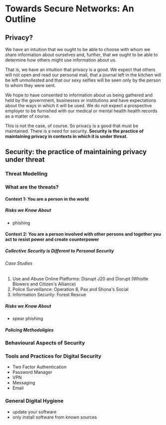 # Towards Secure Networks: An Outline

## Privacy?

We have an intuition that we ought to be able to choose with whom we share
information about ourselves and, further, that we ought to be able to determine
how others might use information about us.

That is, we have an intuition that privacy is a good. We expect that others will not open and read our personal mail, that a journal left in the kitchen will be left unmollested and that our sexy selfies will be seen only by the person to whom they were sent.

We hope to have consented to information about us being gathered and held by the
government, businesses or institutions and have expectations about the ways in
which it will be used. We do not expect a prospective employer to be furnished
with our medical or mental health health records as a matter of course.

This is not the case, of course. So privacy is a good that must be maintained. There is a need for security. **Security is the practice of maintaining privacy in contexts in which it is under threat.**

## Security: the practice of maintaining privacy under threat

### Threat Modelling

### What are the threats?

#### Context 1: You are a person in the world

##### Risks we Know About

- phishing

#### Context 2: You are a person involved with other persons and together you act to resist power and create counterpower

##### Collective Security is Different to Personal Security

###### Case Studies

1. Use and Abuse Online Platforms: Disrupt J20 and Disrupt (Whistle Blowers and Citizen's Alliance)
2. Police Surveillance: Operation 8,  Pax and Shona's Social
3. Information Security: Forest Rescue

##### Risks we Know About

- spear phishing

##### Policing Methodoligies

### Behavioural Aspects of Security

### Tools and Practices for Digital Security

- Two Factor Authentication
- Password Manager
- VPN
- Messaging
- Email

### General Digital Hygiene

- update your software
- only install software from known sources

